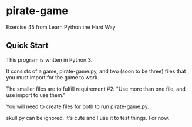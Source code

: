# pirate-game

Exercise 45 from Learn Python the Hard Way

## Quick Start

This program is written in Python 3. 

It consists of a game, pirate-game.py, and two (soon to be three) files that you must import for the game to work.

The smaller files are to fulfill requirement #2:
"Use more than one file, and use import to use them."

You will need to create files for both to run pirate-game.py.

skull.py can be ignored. It's cute and I use it to test things. For now.